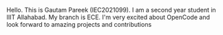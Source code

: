 Hello. This is Gautam Pareek (IEC2021099). I am a second year student in IIIT Allahabad. My branch is ECE.
I'm very excited about OpenCode and look forward to amazing projects and contributions